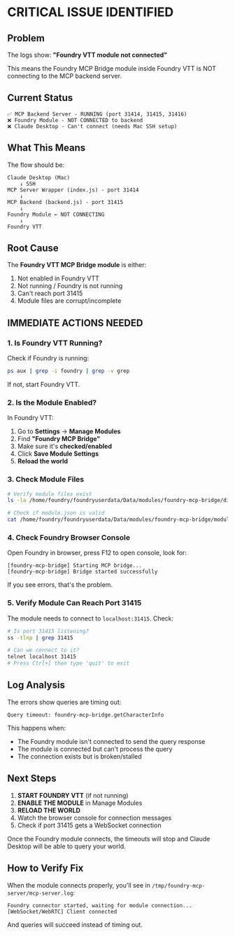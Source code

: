 # CRITICAL ISSUE IDENTIFIED

## Problem

The logs show: **"Foundry VTT module not connected"**

This means the Foundry MCP Bridge module inside Foundry VTT is NOT connecting to the MCP backend server.

## Current Status

```
✅ MCP Backend Server - RUNNING (port 31414, 31415, 31416)
❌ Foundry Module - NOT CONNECTED to backend
❌ Claude Desktop - Can't connect (needs Mac SSH setup)
```

## What This Means

The flow should be:
```
Claude Desktop (Mac)
    ↓ SSH
MCP Server Wrapper (index.js) - port 31414
    ↓
MCP Backend (backend.js) - port 31415
    ↓
Foundry Module ← NOT CONNECTING
    ↓
Foundry VTT
```

## Root Cause

The **Foundry VTT MCP Bridge module** is either:
1. Not enabled in Foundry VTT
2. Not running / Foundry is not running
3. Can't reach port 31415
4. Module files are corrupt/incomplete

## IMMEDIATE ACTIONS NEEDED

### 1. Is Foundry VTT Running?

Check if Foundry is running:
```bash
ps aux | grep -i foundry | grep -v grep
```

If not, start Foundry VTT.

### 2. Is the Module Enabled?

In Foundry VTT:
1. Go to **Settings** → **Manage Modules**
2. Find **"Foundry MCP Bridge"**
3. Make sure it's **checked/enabled**
4. Click **Save Module Settings**
5. **Reload the world**

### 3. Check Module Files

```bash
# Verify module files exist
ls -la /home/foundry/foundryuserdata/Data/modules/foundry-mcp-bridge/dist/main.js

# Check if module.json is valid
cat /home/foundry/foundryuserdata/Data/modules/foundry-mcp-bridge/module.json | jq .
```

### 4. Check Foundry Browser Console

Open Foundry in browser, press F12 to open console, look for:
```
[foundry-mcp-bridge] Starting MCP bridge...
[foundry-mcp-bridge] Bridge started successfully
```

If you see errors, that's the problem.

### 5. Verify Module Can Reach Port 31415

The module needs to connect to `localhost:31415`. Check:
```bash
# Is port 31415 listening?
ss -tlnp | grep 31415

# Can we connect to it?
telnet localhost 31415
# Press Ctrl+] then type 'quit' to exit
```

## Log Analysis

The errors show queries are timing out:
```
Query timeout: foundry-mcp-bridge.getCharacterInfo
```

This happens when:
- The Foundry module isn't connected to send the query response
- The module is connected but can't process the query
- The connection exists but is broken/stalled

## Next Steps

1. **START FOUNDRY VTT** (if not running)
2. **ENABLE THE MODULE** in Manage Modules
3. **RELOAD THE WORLD**
4. Watch the browser console for connection messages
5. Check if port 31415 gets a WebSocket connection

Once the Foundry module connects, the timeouts will stop and Claude Desktop will be able to query your world.

## How to Verify Fix

When the module connects properly, you'll see in `/tmp/foundry-mcp-server/mcp-server.log`:
```
Foundry connector started, waiting for module connection...
[WebSocket/WebRTC] Client connected
```

And queries will succeed instead of timing out.


